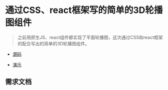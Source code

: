 # 通过CSS、react框架写的简单的3D轮播图组件
> 之前用原生JS、react组件都实现了平面轮播图，这次通过CSS和react框架的配合写出的简单的3D轮播图组件。
* [源码]()

* [演示]()
## 需求文档
